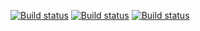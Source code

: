 [![Build status](https://build.appcenter.ms/v0.1/apps/ddd6fb50-62e6-4488-9ae1-7554bd4ac105/branches/dev/badge)](https://appcenter.ms)
[![Build status](https://build.appcenter.ms/v0.1/apps/ddd6fb50-62e6-4488-9ae1-7554bd4ac105/branches/test/badge)](https://appcenter.ms)
[![Build status](https://build.appcenter.ms/v0.1/apps/ddd6fb50-62e6-4488-9ae1-7554bd4ac105/branches/master/badge)](https://appcenter.ms)

